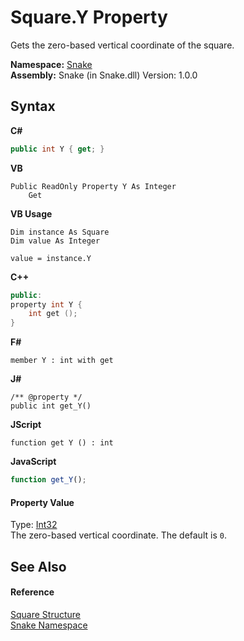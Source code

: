 # Square.Y Property 
 

Gets the zero-based vertical coordinate of the square.

**Namespace:**&nbsp;<a href="N_Snake">Snake</a><br />**Assembly:**&nbsp;Snake (in Snake.dll) Version: 1.0.0

## Syntax

**C#**<br />
``` C#
public int Y { get; }
```

**VB**<br />
``` VB
Public ReadOnly Property Y As Integer
	Get
```

**VB Usage**<br />
``` VB Usage
Dim instance As Square
Dim value As Integer

value = instance.Y

```

**C++**<br />
``` C++
public:
property int Y {
	int get ();
}
```

**F#**<br />
``` F#
member Y : int with get

```

**J#**<br />
``` J#
/** @property */
public int get_Y()

```

**JScript**<br />
``` JScript
function get Y () : int

```

**JavaScript**<br />
``` JavaScript
function get_Y();

```


#### Property Value
Type: <a href="https://docs.microsoft.com/dotnet/api/system.int32" target="_blank" rel="noopener noreferrer">Int32</a><br />The zero-based vertical coordinate. The default is `0`.

## See Also


#### Reference
<a href="T_Snake_Square">Square Structure</a><br /><a href="N_Snake">Snake Namespace</a><br />